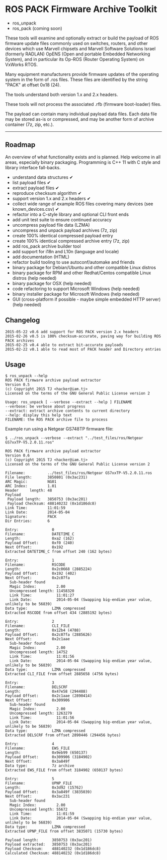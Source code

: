 # ROS PACK Firmware Archive Toolkit

  * ros_unpack
  * ros_pack (coming soon)

These tools will examine and optionally extract or build the payload of ROS firmware update files
commonly used on switches, routers, and other devices which use Marvell chipsets and
Marvell Software Solutions Israel (formerly RADLAN) OpENS (Open and portable Embedded
Networking System), and in particular its Op-ROS (Router Operating System) on VxWorks RTOS.

Many equipment manufacturers provide firmware updates of the operating system in the form of
.ros files. These files are identified by the string "PACK" at offset 0x18 (24).

The tools understand both version 1.x and 2.x headers.

These tools will not process the associated .rfb (firmware boot-loader) files.

The payload can contain many individual payload data files. Each data file may be stored
as-is or compressed, and may be another form of archive container (7z, zip, etc.).

---

## Roadmap

An overview of what functionality exists and is planned. Help welcome in all areas, especially binary
packaging. Programming is C++ 11 with C style and library interface fall-backs.

  * understand data structures ✔
  * list payload files ✔
  * extract payload files ✔
  * reproduce checksum algorithm ✔
  * support version 1.x and 2.x headers ✔
  * collect wide range of example ROS files covering many devices (see known_devices.csv) ✔
  * refactor into a C-style library and optional CLI front ends
  * add unit test suite to ensure continued accuracy
  * uncompress payload file data (LZMA)
  * uncompress and unpack payload archives (7z, zip)
  * create 100% identical compressed payload entry
  * create 100% identical compressed archive entry (7z, zip)
  * add ros_pack archive builder tool
  * add support for i18n and L10n (language and locale)
  * add documentation (HTML)
  * refactor build tooling to use autoconf/automake and friends
  * binary package for Debian/Ubuntu and other compatible Linux distros
  * binary package for RPM and other Redhat/Centos compatible Linux distros (help needed)
  * binary package for OSX (help needed)
  * code refactoring to support Microsoft Windows (help needed)
  * binary installer package for Microsoft Windows (help needed)
  * GUI (cross-platform if possible - maybe simple embedded HTTP server) (help needed)

## Changelog

```
2015-05-22 v0.6 add support for ROS PACK version 2.x headers
2015-02-26 v0.5 is 100% checksum-accurate, paving way for building ROS PACK archives
2015-02-25 v0.4 able to extract bit-accurate payloads
2015-02-22 v0.1 able to read most of PACK header and Directory entries
```

## Usage

    $ ros_unpack --help
    ROS PACK firmware archive payload extractor
    Version 0.5
    (c) Copyright 2015 TJ <hacker@iam.tj>
    Licensed on the terms of the GNU General Public License version 2

    Usage: ros_unpack [ --verbose --extract --help ] FILENAME
    --verbose: be verbose about progress
    --extract: extract archive contents to current directory
    --help: display this help text
    FILENAME: the ROS PACK archive file to process


Example run using a Netgear GS748TP firmware file:

    $ ../ros_unpack --verbose --extract "../test_files/ros/Netgear GS7xxTP-V5.2.0.11.ros"

    ROS PACK firmware archive payload extractor
    Version 0.6
    (c) Copyright 2015 TJ <hacker@iam.tj>
    Licensed on the terms of the GNU General Public License version 2

    Filename:          ../test_files/ros/Netgear GS7xxTP-V5.2.0.11.ros
    File length:       3850801 (0x3ac231)
    ARC Magic:         NG01
    ARC Index:         1.01
    Header     length: 48
    Payload
     Payload length:   3850753 (0x3ac201)
     Payload Checksum: 488140232 (0x1d186dc8)
    Link Time:         11:01:59
    Link Date:         2014-05-04
    Signature:         PACK
    Dir Entries:       6

    Entry:               0
    Filename:            DATETIME_C
    Length:              0xa2 (162)
    Payload Offset:      0xf0 (240)
    Next Offset:         0x192
    Extracted DATETIME_C from offset 240 (162 bytes)

    Entry:               1
    Filename:            RSCODE
    Length:              0x2c0668 (2885224)
    Payload Offset:      0x192 (402)
    Next Offset:         0x2c07fa
      Sub-header found
      Magic Index:         2.00
      Uncompressed length: 11458320
      Link Time:           11:01:27
      Link Date:           2014-05-04 (Swapping big-endian year value, unlikely to be 56839)
    Data type:           LZMA compressed
    Extracted RSCODE from offset 434 (2885192 bytes)

    Entry:               2
    Filename:            CLI_FILE
    Length:              0x12b4 (4788)
    Payload Offset:      0x2c07fa (2885626)
    Next Offset:         0x2c1aae
      Sub-header found
      Magic Index:         2.00
      Uncompressed length: 14752
      Link Time:           11:01:56
      Link Date:           2014-05-04 (Swapping big-endian year value, unlikely to be 56839)
    Data type:           LZMA compressed
    Extracted CLI_FILE from offset 2885658 (4756 bytes)

    Entry:               3
    Filename:            DELSCRF
    Length:              0x47e58 (294488)
    Payload Offset:      0x2c1aae (2890414)
    Next Offset:         0x309906
      Sub-header found
      Magic Index:         2.00
      Uncompressed length: 1263279
      Link Time:           11:01:56
      Link Date:           2014-05-04 (Swapping big-endian year value, unlikely to be 56839)
    Data type:           LZMA compressed
    Extracted DELSCRF from offset 2890446 (294456 bytes)

    Entry:               4
    Filename:            EWS_FILE
    Length:              0x9eb99 (650137)
    Payload Offset:      0x309906 (3184902)
    Next Offset:         0x3a849f
    Data type:           7z archive
    Extracted EWS_FILE from offset 3184902 (650137 bytes)

    Entry:               5
    Filename:            UPNP_FILE
    Length:              0x3d92 (15762)
    Payload Offset:      0x3a849f (3835039)
    Next Offset:         0x3ac231
      Sub-header found
      Magic Index:         2.00
      Uncompressed length: 55672
      Link Time:           11:01:59
      Link Date:           2014-05-04 (Swapping big-endian year value, unlikely to be 56839)
    Data type:           LZMA compressed
    Extracted UPNP_FILE from offset 3835071 (15730 bytes)

    Payload length:      3850753 (0x3ac201)
    Payload extracted:   3850753 (0x3ac201)
    Payload Checksum:    488140232 (0x1d186dc8)
    Calculated Checksum: 488140232 (0x1d186dc8)